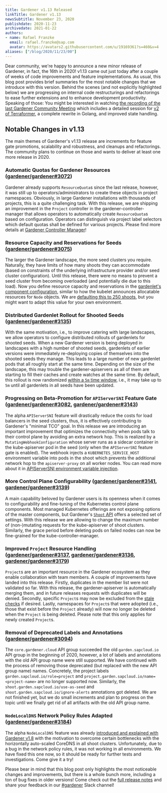 ```yaml
---
title: Gardener v1.13 Released
linkTitle: Gardener v1.13
newsSubtitle: November 23, 2020
publishdate: 2020-11-23
archivedate: 2021-01-22
authors:
- name: Rafael Franzke
  email: rafael.franzke@sap.com
  avatar: https://avatars2.githubusercontent.com/u/19169361?s=460&v=4
aliases: ["/blog/2020/11/23/00"]
---
```


Dear community, we're happy to announce a new minor release of Gardener, in fact, the 16th in 2020!
v1.13 came out just today after a couple of weeks of code improvements and feature implementations.
As usual, this blog post provides brief summaries for the most notable changes that we introduce with this version.
Behind the scenes (and not explicitly highlighted below) we are progressing on internal code restructurings and refactorings to ease further extensions and to enhance development productivity.
Speaking of those: You might be interested in watching [the recording of the last Gardener Community Meeting](https://www.youtube.com/watch?v=4sQs_Hj6xpY) which includes a detailed session for [v2 of Terraformer](https://github.com/gardener/terraformer/releases/tag/v2.0.0-rc.0), a complete rewrite in Golang, and improved state handling.

## Notable Changes in v1.13

The main themes of Gardener's v1.13 release are increments for feature gate promotions, scalability and robustness, and cleanups and refactorings.
The community plans to continue on those and wants to deliver at least one more release in 2020.

### Automatic Quotas for Gardener Resources ([gardener/gardener#3072](https://github.com/gardener/gardener/pull/3072))

Gardener already supports `ResourceQuota`s since the last release, however, it was still up to operators/administrators to create these objects in project namespaces.
Obviously, in large Gardener installations with thousands of projects, this is a quite challenging task.
With this release, we are shipping an improvement in the `Project` controller in the gardener-controller-manager that allows operators to automatically create `ResourceQuota`s based on configuration.
Operators can distinguish via project label selectors which default quotas shall be defined for various projects.
Please find more details at [Gardener Controller Manager](https://github.com/gardener/gardener/blob/v1.13.0/docs/concepts/controller-manager.md#main-reconciler)!

### Resource Capacity and Reservations for Seeds ([gardener/gardener#3075](https://github.com/gardener/gardener/pull/3075))

The larger the Gardener landscape, the more seed clusters you require.
Naturally, they have limits of how many shoots they can accommodate (based on constraints of the underlying infrastructure provider and/or seed cluster configuration).
Until this release, there were no means to prevent a seed cluster from becoming overloaded (and potentially die due to this load).
Now you define resource capacity and reservations in the [gardenlet's component configuration](https://github.com/gardener/gardener/blob/v1.13.0/example/20-componentconfig-gardenlet.yaml#L68-L70), similar to how the kubelet announces allocatable resources for `Node` objects.
We are [defaulting this to 250 shoots](https://github.com/gardener/gardener/blob/v1.13.0/charts/gardener/gardenlet/values.yaml#L100-L102), but you might want to adapt this value for your own environment.

### Distributed Gardenlet Rollout for Shooted Seeds ([gardener/gardener#3135](https://github.com/gardener/gardener/pull/3135))

With the same motivation, i.e., to improve catering with large landscapes, we allow operators to configure distributed rollouts of gardenlets for shooted seeds.
When a new Gardener version is being deployed in landscapes with a high number of shooted seeds, gardenlets of earlier versions were immediately re-deploying copies of themselves into the shooted seeds they manage.
This leads to a large number of new gardenlet pods that all roughly start at the same time.
Depending on the size of the landscape, this may trouble the gardener-apiservers as all of them are starting to fill their caches and create watches at the same time.
By default, this rollout is now randomized [within a `5m` time window](https://github.com/gardener/gardener/blob/v1.13.0/example/20-componentconfig-gardenlet.yaml#L63-L64), i.e., it may take up to `5m` until all gardenlets in all seeds have been updated.

### Progressing on Beta-Promotion for `APIServerSNI` Feature Gate ([gardener/gardener#3082](https://github.com/gardener/gardener/pull/3082), [gardener/gardener#3143](https://github.com/gardener/gardener/pull/3143))

The alpha `APIServerSNI` feature will drastically reduce the costs for load balancers in the seed clusters, thus, it is effectively contributing to Gardener's "minimal TCO" goal.
In this release we are introducing an important improvement that optimizes the connectivity when pods talk to their control plane by avoiding an extra network hop.
This is realized by a `MutatingWebhookConfiguration` whose server runs as a sidecar container in the kube-apiserver pod in the seed (only when the `APIServerSNI` feature gate is enabled).
The webhook injects a `KUBERNETES_SERVICE_HOST` environment variable into pods in the shoot which prevents the additional network hop to the `apiserver-proxy` on all worker nodes.
You can read more about it in [APIServerSNI environment variable injection](https://github.com/gardener/gardener/blob/v1.13.0/docs/usage/apiserver-sni-injection.md).

### More Control Plane Configurability ([gardener/gardener#3141](https://github.com/gardener/gardener/pull/3141), [gardener/gardener#3139](https://github.com/gardener/gardener/pull/3139))

A main capability beloved by Gardener users is its openness when it comes to configurability and fine-tuning of the Kubernetes control plane components.
Most managed Kubernetes offerings are not exposing options of the master components, but Gardener's [`Shoot` API](https://github.com/gardener/gardener/blob/v1.13.0/example/90-shoot.yaml) offers a selected set of settings.
With this release we are allowing to change the maximum number of (non-)mutating requests for the kube-apiserver of shoot clusters.
Similarly, the grace period before deleting pods on failed nodes can now be fine-grained for the kube-controller-manager.

### Improved `Project` Resource Handling ([gardener/gardener#3137](https://github.com/gardener/gardener/pull/3137), [gardener/gardener#3136](https://github.com/gardener/gardener/pull/3136), [gardener/gardener#3179](https://github.com/gardener/gardener/pull/3179))

`Project`s are an important resource in the Gardener ecosystem as they enable collaboration with team members.
A couple of improvements have landed into this release.
Firstly, duplicates in the member list were not validated so far.
With this release, the gardener-apiserver is automatically merging them, and in future releases requests with duplicates will be denied.
Secondly, specific `Project`s may now be excluded from the [stale checks](https://github.com/gardener/gardener/blob/v1.13.0/docs/concepts/controller-manager.md#stale-projects-reconciler) if desired.
Lastly, namespaces for `Project`s that were adopted (i.e., those that exist before the `Project` already) will now no longer be deleted when the `Project` is being deleted.
Please note that this only applies for newly created `Project`s.

### Removal of Deprecated Labels and Annotations ([gardener/gardener#3094](https://github.com/gardener/gardener/pull/3094))

The `core.gardener.cloud` API group succeeded the old `garden.sapcloud.io` API group in the beginning of 2020, however, a lot of labels and annotations with the old API group name were still supported.
We have continued with the process of removing those deprecated (but replaced with the new API group name) names.
Concretely, the project labels `garden.sapcloud.io/role=project` and `project.garden.sapcloud.io/name=<project-name>` are no longer supported now.
Similarly, the `shoot.garden.sapcloud.io/use-as-seed` and `shoot.garden.sapcloud.io/ignore-alerts` annotations got deleted.
We are not finished yet, but we do small increments and plan to progress on the topic until we finally get rid of all artifacts with the old API group name.

### `NodeLocalDNS` Network Policy Rules Adapted ([gardener/gardener#3184](https://github.com/gardener/gardener/pull/3184))

The alpha `NodeLocalDNS` feature was already [introduced and explained with Gardener v1.8](./08.06-Gardener-v1.8.0-Released.md) with the motivation to overcome certain bottlenecks with the horizontally auto-scaled CoreDNS in all shoot clusters.
Unfortunately, due to a bug in the network policy rules, it was not working in all environments.
We have fixed this one now, so it should be ready for further tests and investigations.
Come give it a try!

Please bear in mind that this blog post only highlights the most noticeable changes and improvements, but there is a whole bunch more, including a ton of bug fixes in older versions! Come check out the [full release notes](https://github.com/gardener/gardener/releases/tag/v1.13.0) and share your feedback in our [#gardener](https://kubernetes.slack.com/archives/CB57N0BFG) Slack channel!

